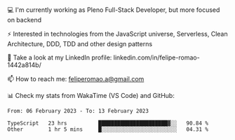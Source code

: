 💻 I'm currently working as Pleno Full-Stack Developer, but more focused on backend

⚡ Interested in technologies from the JavaScript universe, Serverless, Clean Architecture, DDD, TDD and other design patterns

👥 Take a look at my LinkedIn profile: linkedin.com/in/felipe-romao-1442a814b/

📫 How to reach me: feliperomao.a@gmail.com

📊 Check my stats from WakaTime (VS Code) and GitHub:

<!--START_SECTION:waka-->

```text
From: 06 February 2023 - To: 13 February 2023

TypeScript   23 hrs          ██████████████████████▓░░   90.84 %
Other        1 hr 5 mins     █░░░░░░░░░░░░░░░░░░░░░░░░   04.31 %
```

<!--END_SECTION:waka-->

